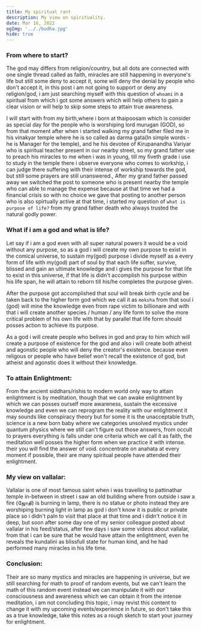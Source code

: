 ```yaml
---
title: My spiritual rant
description: My view on spirituality.
date: Mar 16, 2022
ogImg: '.././budha.jpg'
hide: true
---
```


### From where to start?

The god may differs from religion/country, but all dots are connected with one single thread called as faith, miracles are still happening in everyone's life but still some deny to accept it, some will deny the denial by people who don't accept it, in this post i am not going to support or deny any religion/god, i am just searching myself with this question of `whoami` in a spiritual from which i got some answers which will help others to gain a clear vision or  will help to skip some steps to attain true awareness.


I will start with from my birth,where i born at thaipoosam which is consider as special day for the people who is worshiping lord murugan (GOD), so from that moment after when i started walking my grand father filed
me in his vinakyar temple where he is so called as darma gata(In simple words - he is Manager for the temple), and he his devotee of Kirupanandha Variyar who is spiritual teacher present in our nearby street,
so my grand father use to preach his miracles to me when i was in young, till my fiveth grade i use to study
in the temple there i observe everyone who comes to workship, i can judge there suffering with their intense of workship towards the god, but still some prayers are still unanswered., After my grand father passed away we switched the post to someone who is present nearby the temple who can able to manage the expense because at that time we had a financial crisis so with no choice we gave that posting to another person who is also spirtually active at that time, i started my question of `what is purpose of life?` from my grand father death who always trusted the natural godly power.

### What if i am a god and what is life?

Let say if i am a god even with all super natural powers it would be a void without any purpose, so as a god
i will create my own purpose to exist in the comical universe, to sustain my(god) purpose i divide myself as a every form of life with my(god) part of soul by that each life suffer, survive, blissed and gain an ultimate knowledge and i gives the purpose for that life to exist in this universe, if that life is didn't accomplish his purpose within his life span, he will attain to reborn till his/he completes the purpose given.

After the purpose got accomplished that soul will break birth cycle and be taken back to the higher form god which we call it as `moksha` from that soul i (god) will mine the knowledge even from rape victim to billionare and with that i will create another species / human / any life form to solve the more critical problem of his own life with that by parallel that life form should posses action to achieve its purpose.

As a god i will create people who belives in god and pray to him which will create a purpose of existence for the god and also i will create both atheist and agonstic people who will deny the creator's existence. because even religous or people who have belief won't recall the existence of god, but atheist and agonstic does it without their knowledge.

### To attain Enlightment:

From the ancient siddhars/rishis to modern world only way to attain enlightment is by meditation, though that we can awake enlightment by which we can posses ourself more awareness, sustain the excessive knowledge and even we can reprogram the reality with our enlightment it may sounds like conspiracy theory but for some it is the unacceptable truth, science is a new born baby where we categories unsolved mystics under quantum physics where we still can't figure out those answers, from occult to prayers everything is falls under one criteria which we call it as faith, the meditation well posses the higher form when we practice it with intense. their you will find the answer of void. concentrate on anahata at every moment if possible, their are many spiritual people have attended their enlightment.

### My view on vallalar:

Vallalar is one of most famous saint when i was travelling to pattinathar temple in-between in street i saw an old building where from outside i saw a fire (ஜோதி) is burning in lamp, there is no statue or photo instead they are worshiping burning light in lamp as god i don't know it is public or private place so i didn't paln to visit that place at that time and i didn't notice it in deep, but soon after some day one of my senior colleague posted about vallalar in his feed/status, after few days i saw some videos about vallalar, from that i can be sure that he would have attain the enlightment, even he reveals the kundalini as blissfull state for human kind, and he had performed many miracles in his life time.

### Conclusion:

Their are so many mystics and miracles are happening in universe, but we still searching for math to proof of random events, but we can't learn the math of this random event instead we can manipulate it with our consciousness and awareness which we can obtain it from the intense meditation, i am not concluding this topic, i may revist this content to change it with my upcoming events/experience in future, so don't take this
as a true knowledge, take this notes as a rough sketch to start your journey for enlightment.



